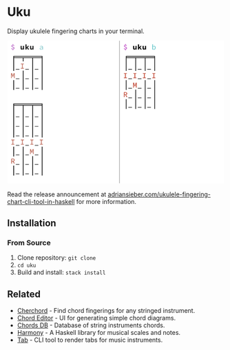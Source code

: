 # Uku

Display ukulele fingering charts in your terminal.

![Screenshot](screenshot.png)

Read the release announcement at
[adriansieber.com/ukulele-fingering-chart-cli-tool-in-haskell](
  https://adriansieber.com/ukulele-fingering-chart-cli-tool-in-haskell)
for more information.


## Installation

### From Source

1. Clone repository: `git clone`
1. `cd uku`
1. Build and install: `stack install`


## Related

- [Cherchord] - Find chord fingerings for any stringed instrument.
- [Chord Editor] - UI for generating simple chord diagrams.
- [Chords DB] - Database of string instruments chords.
- [Harmony] - A Haskell library for musical scales and notes.
- [Tab] - CLI tool to render tabs for music instruments.

[Cherchord]: https://github.com/DataKinds/cherchord
[Chord Editor]: https://github.com/newlandsvalley/chord-editor
[Chords DB]: https://github.com/tombatossals/chords-db
[Harmony]: https://github.com/Kah0ona/harmony-haskell
[Tab]: https://github.com/zserge/tab
